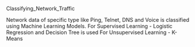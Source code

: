Classifying_Network_Traffic

Network data of specific type like Ping, Telnet, DNS and Voice is classified using Machine Learning Models.
For Supervised Learning - Logistic Regression and Decision Tree is used
For Unsupervised Learning - K-Means 

